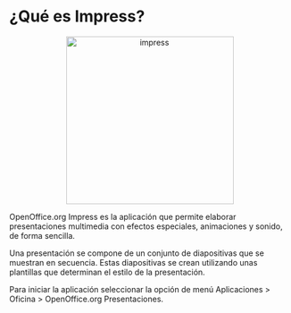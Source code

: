 # ¿Qué es Impress?

<div align="center">
    <img width="300" src="../images/impress.png" alt="impress">
</div>

OpenOffice.org Impress es la aplicación que permite elaborar presentaciones multimedia con efectos especiales, animaciones y sonido, de forma sencilla.

Una presentación se compone de un conjunto de diapositivas que se muestran en secuencia. Estas diapositivas se crean utilizando unas plantillas que determinan el estilo de la presentación.

Para iniciar la aplicación seleccionar la opción de menú Aplicaciones > Oficina > OpenOffice.org Presentaciones.